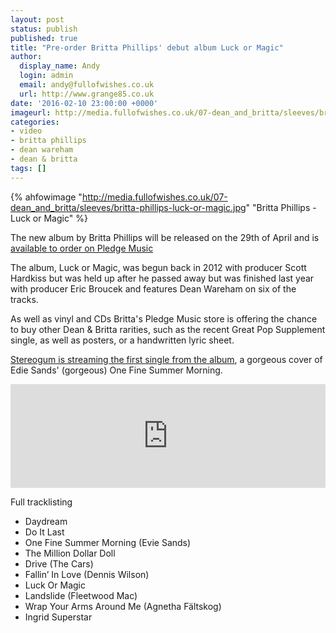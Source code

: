 ```yaml
---
layout: post
status: publish
published: true
title: "Pre-order Britta Phillips' debut album Luck or Magic"
author:
  display_name: Andy
  login: admin
  email: andy@fullofwishes.co.uk
  url: http://www.grange85.co.uk
date: '2016-02-10 23:00:00 +0000'
imageurl: http://media.fullofwishes.co.uk/07-dean_and_britta/sleeves/britta-phillips-luck-or-magic.jpg
categories:
- video
- britta phillips
- dean wareham
- dean & britta
tags: []
---
```

{% ahfowimage "http://media.fullofwishes.co.uk/07-dean_and_britta/sleeves/britta-phillips-luck-or-magic.jpg" "Britta Phillips - Luck or Magic" %}
<p class="lead">The new album by Britta Phillips will be released on the 29th of April and is <a href="http://www.pledgemusic.com/projects/brittaphillips">available to order on Pledge Music</a></p>
<p>The album, Luck or Magic, was begun back in 2012 with producer Scott Hardkiss but was held up after he passed away but was finished last year with producer Eric Broucek and features Dean Wareham on six of the tracks.</p>
<p> As well as vinyl and CDs Britta's Pledge Music store is offering the chance to buy other Dean & Britta rarities, such as the recent Great Pop Supplement single, as well as posters, or a handwritten lyric sheet.</p>
<p><a href="http://www.stereogum.com/1858402/britta-phillips-one-fine-summer-morning-evie-sands-cover-stereogum-premiere/mp3s/">Stereogum is streaming the first single from the album</a>, a gorgeous cover of Edie Sands' (gorgeous) One Fine Summer Morning.</p> 
<iframe width="100%" height="166" scrolling="no" frameborder="no" src="https://w.soundcloud.com/player/?url=https%3A//api.soundcloud.com/tracks/246220538&color=ff5500&auto_play=false&hide_related=false&show_comments=true&show_user=true&show_reposts=false"></iframe>
<p>Full tracklisting</p>
<ul><li>Daydream</li>
<li>Do It Last</li>
<li>One Fine Summer Morning (Evie Sands)</li>
<li>The Million Dollar Doll</li>
<li>Drive (The Cars)</li> 
<li>Fallin’ In Love (Dennis Wilson)</li> 
<li>Luck Or Magic</li>
<li>Landslide (Fleetwood Mac)</li> 
<li>Wrap Your Arms Around Me (Agnetha Fältskog)</li> 
<li>Ingrid Superstar</li></ul>